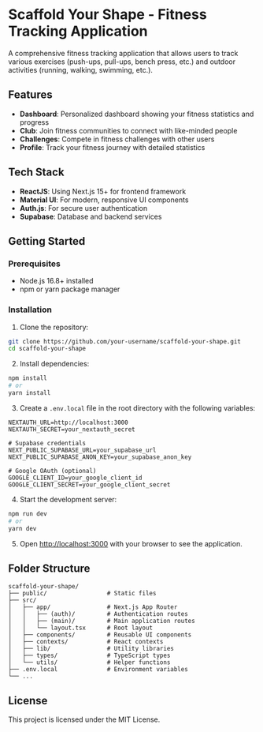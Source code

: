 # Scaffold Your Shape - Fitness Tracking Application

A comprehensive fitness tracking application that allows users to track various exercises (push-ups, pull-ups, bench press, etc.) and outdoor activities (running, walking, swimming, etc.).

## Features

- **Dashboard**: Personalized dashboard showing your fitness statistics and progress
- **Club**: Join fitness communities to connect with like-minded people
- **Challenges**: Compete in fitness challenges with other users
- **Profile**: Track your fitness journey with detailed statistics

## Tech Stack

- **ReactJS**: Using Next.js 15+ for frontend framework
- **Material UI**: For modern, responsive UI components
- **Auth.js**: For secure user authentication
- **Supabase**: Database and backend services

## Getting Started

### Prerequisites

- Node.js 16.8+ installed
- npm or yarn package manager

### Installation

1. Clone the repository:

```bash
git clone https://github.com/your-username/scaffold-your-shape.git
cd scaffold-your-shape
```

2. Install dependencies:

```bash
npm install
# or
yarn install
```

3. Create a `.env.local` file in the root directory with the following variables:

```
NEXTAUTH_URL=http://localhost:3000
NEXTAUTH_SECRET=your_nextauth_secret

# Supabase credentials
NEXT_PUBLIC_SUPABASE_URL=your_supabase_url
NEXT_PUBLIC_SUPABASE_ANON_KEY=your_supabase_anon_key

# Google OAuth (optional)
GOOGLE_CLIENT_ID=your_google_client_id
GOOGLE_CLIENT_SECRET=your_google_client_secret
```

4. Start the development server:

```bash
npm run dev
# or
yarn dev
```

5. Open [http://localhost:3000](http://localhost:3000) with your browser to see the application.

## Folder Structure

```
scaffold-your-shape/
├── public/                 # Static files
├── src/
│   ├── app/                # Next.js App Router
│   │   ├── (auth)/         # Authentication routes
│   │   ├── (main)/         # Main application routes
│   │   └── layout.tsx      # Root layout
│   ├── components/         # Reusable UI components
│   ├── contexts/           # React contexts
│   ├── lib/                # Utility libraries
│   ├── types/              # TypeScript types
│   └── utils/              # Helper functions
├── .env.local              # Environment variables
└── ...
```

## License

This project is licensed under the MIT License.
